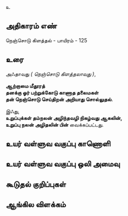 உ


## அதிகாரம் எண்

நெஞ்சொடு கிளத்தல் - பாயிரம் - 125	
## உரை

அஃதாவது _( நெஞ்சொடு கிளத்தலாவது )_,  

**ஆற்றாமை மீதூரத்  
தனக்கு ஓர் பற்றுக்கோடு காணாத தலைமகள்  
தன் நெஞ்சொடு செய்திறன் அறியாது சொல்லுதல்**.  

இஃது,  
**உறுப்புக்கள் தம்நலன் அழிந்தவழி நிகழ்வது ஆகலின்,  
உறுப்பு நலன் அழிதலின் பின்** வைக்கப்பட்டது.

## உயர் வள்ளுவ வகுப்பு காணொளி


## உயர் வள்ளுவ வகுப்பு ஒலி அமைவு 


## கூடுதல் குறிப்புகள்


## ஆங்கில விளக்கம்

